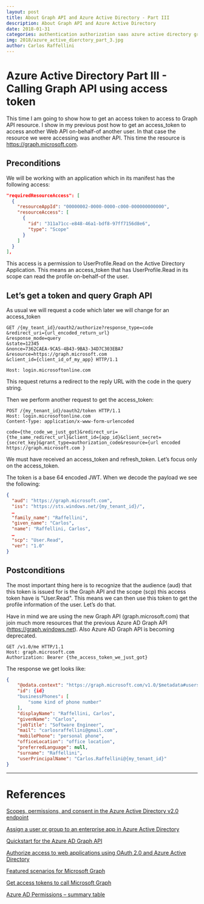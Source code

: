 ```yaml
---
layout: post
title: About Graph API and Azure Active Directory - Part III
description: About Graph API and Azure Active Directory
date: 2018-01-31
categories: authentication authorization saas azure active directory graphapi
img: 2018/azure_active_dierctory_part_3.jpg
author: Carlos Raffellini
---
```



# Azure Active Directory Part III - Calling Graph API using access token

This time I am going to show how to get an access token to access to Graph API resource. I show in my previous post how to get an access_token to access another Web API on-behalf-of another user. In that case the resource we were accessing was another API. This time the resource is https://graph.microsoft.com.

## Preconditions

We will be working with an application which in its manifest has the following access:

  ```json
  "requiredResourceAccess": [
    {
      "resourceAppId": "00000002-0000-0000-c000-000000000000",
      "resourceAccess": [
        {
          "id": "311a71cc-e848-46a1-bdf8-97ff7156d8e6",
          "type": "Scope"
        }
      ]
    }
  ],
  ```

This access is a permission to UserProfile.Read on the Active Directory Application. This means an access_token that has UserProfile.Read in its scope can read the profile on-behalf-of the user.

## Let’s get a token and query Graph API

As usual we will request a code which later we will change for an access_token

```
GET /{my_teant_id}/oauth2/authorize?response_type=code
&redirect_uri={url_encoded_return_url}
&response_mode=query
&state=12345
&nonce=7362CAEA-9CA5-4B43-9BA3-34D7C303EBA7
&resource=https://graph.microsoft.com
&client_id={client_id_of_my_app} HTTP/1.1

Host: login.microsoftonline.com
```

This request returns a redirect to the reply URL with the code in the query string.

Then we perform another request to get the access_token:

```
POST /{my_tenant_id}/oauth2/token HTTP/1.1
Host: login.microsoftonline.com
Content-Type: application/x-www-form-urlencoded

code={the_code_we_just_got}&redirect_uri={the_same_redirect_url}&client_id={app_id}&client_secret={secret_key}&grant_type=authorization_code&resource={url encoded https://graph.microsoft.com }
```

We must have received an access_token and refresh_token. Let’s focus only on the access_token.

The token is a base 64 encoded JWT. When we decode the payload we see the following:

```json
{
  "aud": "https://graph.microsoft.com",
  "iss": "https://sts.windows.net/{my_tenant_id}/", 
  …
  "family_name": "Raffellini",
  "given_name": "Carlos",
  "name": "Raffellini, Carlos",
  …
  "scp": "User.Read",
  "ver": "1.0"
}
```

## Postconditions

The most important thing here is to recognize that the audience (aud) that this token is issued for is the Graph API and the scope (scp) this access token have is "User.Read". This means we can then use this token to get the profile information of the user. Let’s do that.

Have in mind we are using the new Graph API (graph.microsoft.com) that join much more resources that the previous Azure AD Graph API (https://graph.windows.net). Also Azure AD Graph API is becoming deprecated.

```
GET /v1.0/me HTTP/1.1
Host: graph.microsoft.com
Authorization: Bearer {the_access_token_we_just_got}
```

The response we get looks like:

```json
{
    "@odata.context": "https://graph.microsoft.com/v1.0/$metadata#users/$entity",
    "id": {id}
    "businessPhones": [
        "some kind of phone number"
    ],
    "displayName": "Raffellini, Carlos",
    "givenName": "Carlos",
    "jobTitle": "Software Engineer",
    "mail": "carlosraffellini@gmail.com",
    "mobilePhone": "personal phone",
    "officeLocation": "office location",
    "preferredLanguage": null,
    "surname": "Raffellini",
    "userPrincipalName": "Carlos.Raffellini@{my_tenant_id}"
}
```

---

# References


[Scopes, permissions, and consent in the Azure Active Directory v2.0 endpoint](https://docs.microsoft.com/en-us/azure/active-directory/develop/active-directory-v2-scopes)

[Assign a user or group to an enterprise app in Azure Active Directory](https://docs.microsoft.com/en-us/azure/active-directory/active-directory-coreapps-assign-user-azure-portal)

[Quickstart for the Azure AD Graph API](https://docs.microsoft.com/en-us/azure/active-directory/develop/active-directory-graph-api-quickstart)

[Authorize access to web applications using OAuth 2.0 and Azure Active Directory](https://docs.microsoft.com/en-us/azure/active-directory/develop/active-directory-protocols-oauth-code)

[Featured scenarios for Microsoft Graph](https://developer.microsoft.com/en-us/graph/docs/concepts/featured_scenarios)

[Get access tokens to call Microsoft Graph](https://developer.microsoft.com/en-us/graph/docs/concepts/auth_overview)

[Azure AD Permissions – summary table](http://www.cloudidentity.com/blog/2015/09/01/azure-ad-permissions-summary-table/)
